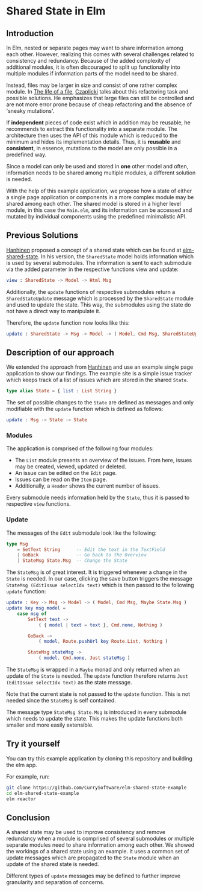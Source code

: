 # Shared State in Elm

## Introduction

In Elm, nested or separate pages may want to share information among each other.
However, realizing this comes with several challenges related to consistency and redundancy.
Because of the added complexity of additional modules, it is often discouraged to split up functionality into multiple modules if information parts of the model need to be shared.

Instead, files may be larger in size and consist of one rather complex module.
In [The life of a file](https://www.youtube.com/watch?v=XpDsk374LDE), [Czaplicki](https://github.com/evancz) talks about this refactoring task and possible solutions.
He emphasizes that large files can still be controlled and are not more error prone because of cheap refactoring and the absence of 'sneaky mutations'.

If **independent** pieces of code exist which in addition may be reusable, he recommends to extract this functionality into a separate module.
The architecture then uses the API of this module which is reduced to the minimum and hides its implementation details.
Thus, it is **reusable** and **consistent**, in essence, mutations to the model are only possible in a predefined way.

Since a model can only be used and stored in **one** other model and often, information needs to be shared among multiple modules, a different solution is needed.

With the help of this example application, we propose how a state of either a single page application or components in a more complex module may be shared among each other.
The shared model is stored in a higher level module, in this case the `Main.elm`, and its information can be accessed and mutated by individual components using the predefined minimalistic API.

## Previous Solutions

[Hanhinen](https://github.com/ohanhi) proposed a concept of a shared state which can be found at
[elm-shared-state](https://github.com/ohanhi/elm-shared-state).
In his version, the `SharedState` model holds information which is used by several submodules.
The information is sent to each submodule via the added parameter in the respective functions view and update:

```elm
view : SharedState -> Model -> Html Msg
```

Additionally, the `update` functions of respective submodules return a `SharedStateUpdate` message which is processed by the `SharedState` module and used to update the state.
This way, the submodules using the state do not have a direct way to manipulate it.

Therefore, the `update` function now looks like this:

```elm
update : SharedState -> Msg -> Model -> ( Model, Cmd Msg, SharedStateUpdate )
```

## Description of our approach

We extended the approach from [Hanhinen](https://github.com/ohanhi) and use an example single page application to show our findings.
The example site is a simple issue tracker which keeps track of a list of issues which are stored in the shared `State`.

```elm
type alias State = { list : List String }
```

The set of possible changes to the `State` are defined as messages and only modifiable with the `update` function which is defined as follows:

```elm
update : Msg -> State -> State
```

### Modules

The application is comprised of the following four modules:

- The `List` module presents an overview of the issues. From here, issues may be created, viewed, updated or deleted.
- An issue can be edited on the `Edit` page.
- Issues can be read on the `Item` page.
- Additionally, a `Header` shows the current number of issues.

Every submodule needs information held by the `State`, thus it is passed to respective `view` functions.

### Update

The messages of the `Edit` submodule look like the following:

```elm
type Msg
    = SetText String      -- Edit the text in the TextField
    | GoBack              -- Go back to the Overview
    | StateMsg State.Msg  -- Change the State
```
The `StateMsg` is of great interest.
It is triggered whenever a change in the `State` is needed.
In our case, clicking the save button triggers the message `StateMsg (EditIssue selectIdx text)` which is then passed to the following `update` function:

```elm
update : Key -> Msg -> Model -> ( Model, Cmd Msg, Maybe State.Msg )
update key msg model =
    case msg of
        SetText text ->
            ( { model | text = text }, Cmd.none, Nothing )

        GoBack ->
            ( model, Route.pushUrl key Route.List, Nothing )

        StateMsg stateMsg ->
            ( model, Cmd.none, Just stateMsg )
```

The `StateMsg` is wrapped in a `Maybe` monad and only returned when an update of the `State` is needed.
The `update` function therefore returns `Just (EditIssue selectIdx text)` as the state message.

Note that the current state is not passed to the `update` function.
This is not needed since the `StateMsg` is self contained.

The message type `StateMsg State.Msg` is introduced in every submodule which needs to update the state.
This makes the update functions both smaller and more easily extensible.

## Try it yourself

You can try this example application by cloning this repository and building the elm app.

For example, run:

```sh
git clone https://github.com/CurrySoftware/elm-shared-state-example
cd elm-shared-state-example
elm reactor
```

## Conclusion

A shared state may be used to improve consistency and remove redundancy when a module is comprised of several submodules or multiple separate modules need to share information among each other.
We showed the workings of a shared state using an example.
It uses a common set of update messages which are propagated to the `State` module when an update of the shared state is needed.

Different types of `update` messages may be defined to further improve granularity and separation of concerns.